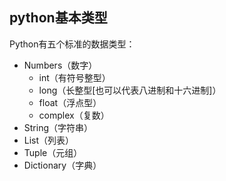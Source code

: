 
## python基本类型
Python有五个标准的数据类型：
- Numbers（数字）
    - int（有符号整型）
    - long（长整型[也可以代表八进制和十六进制]）
    - float（浮点型）
    - complex（复数）
- String（字符串）
- List（列表）
- Tuple（元组）
- Dictionary（字典）
